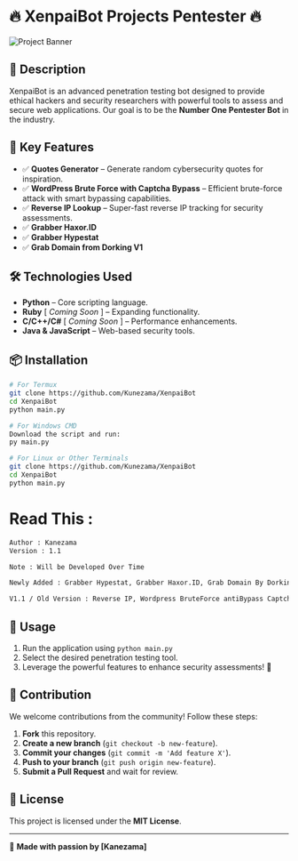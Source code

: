 # 🔥 XenpaiBot Projects Pentester 🔥

![Project Banner](https://deposit.pictures/media/images/19/16/eb/1916eb81821340638e1987cbcaa4c2c9.jpg)

## 📌 Description
XenpaiBot is an advanced penetration testing bot designed to provide ethical hackers and security researchers with powerful tools to assess and secure web applications. Our goal is to be the **Number One Pentester Bot** in the industry.

## 🎯 Key Features
- ✅ **Quotes Generator** – Generate random cybersecurity quotes for inspiration.
- ✅ **WordPress Brute Force with Captcha Bypass** – Efficient brute-force attack with smart bypassing capabilities.
- ✅ **Reverse IP Lookup** – Super-fast reverse IP tracking for security assessments.
- ✅ **Grabber Haxor.ID**
- ✅ **Grabber Hypestat**
- ✅ **Grab Domain from Dorking V1**

## 🛠️ Technologies Used
- **Python** – Core scripting language.
- **Ruby** [ *Coming Soon* ] – Expanding functionality.
- **C/C++/C#** [ *Coming Soon* ] – Performance enhancements.
- **Java & JavaScript** – Web-based security tools.

## 📦 Installation
```bash
# For Termux
git clone https://github.com/Kunezama/XenpaiBot
cd XenpaiBot
python main.py

# For Windows CMD
Download the script and run:
py main.py

# For Linux or Other Terminals
git clone https://github.com/Kunezama/XenpaiBot
cd XenpaiBot
python main.py
```

# Read This :
```bash
Author : Kanezama
Version : 1.1

Note : Will be Developed Over Time

Newly Added : Grabber Hypestat, Grabber Haxor.ID, Grab Domain By Dorking, And Improve the appearance of ‘main.py’ and upgrade it to be cooler and more luxurious, with Fix some Bugs

V1.1 / Old Version : Reverse IP, Wordpress BruteForce antiBypass Captcha, And Fix Some Bugs
```

## 🚀 Usage
1. Run the application using `python main.py`
2. Select the desired penetration testing tool.
3. Leverage the powerful features to enhance security assessments! 🎉

## 🤝 Contribution
We welcome contributions from the community! Follow these steps:
1. **Fork** this repository.
2. **Create a new branch** (`git checkout -b new-feature`).
3. **Commit your changes** (`git commit -m 'Add feature X'`).
4. **Push to your branch** (`git push origin new-feature`).
5. **Submit a Pull Request** and wait for review.

## 📄 License
This project is licensed under the **MIT License**.

---

🚀 **Made with passion by [Kanezama]**


